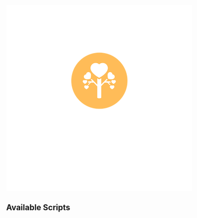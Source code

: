 ![alt text](https://github.com/nmala/kinder-memories-frontend/blob/master/src/assets/logo.png?raw=true)

## Available Scripts
